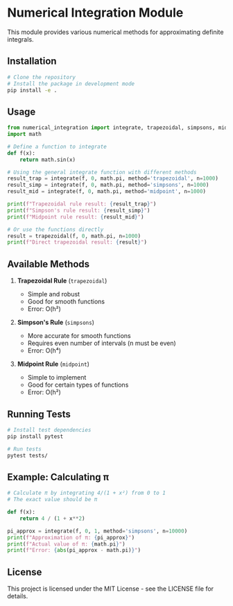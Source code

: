 # Numerical Integration Module

This module provides various numerical methods for approximating definite integrals.

## Installation

```bash
# Clone the repository
# Install the package in development mode
pip install -e .
```

## Usage

```python
from numerical_integration import integrate, trapezoidal, simpsons, midpoint
import math

# Define a function to integrate
def f(x):
    return math.sin(x)

# Using the general integrate function with different methods
result_trap = integrate(f, 0, math.pi, method='trapezoidal', n=1000)
result_simp = integrate(f, 0, math.pi, method='simpsons', n=1000)
result_mid = integrate(f, 0, math.pi, method='midpoint', n=1000)

print(f"Trapezoidal rule result: {result_trap}")
print(f"Simpson's rule result: {result_simp}")
print(f"Midpoint rule result: {result_mid}")

# Or use the functions directly
result = trapezoidal(f, 0, math.pi, n=1000)
print(f"Direct trapezoidal result: {result}")
```

## Available Methods

1. **Trapezoidal Rule** (`trapezoidal`)
   - Simple and robust
   - Good for smooth functions
   - Error: O(h²)

2. **Simpson's Rule** (`simpsons`)
   - More accurate for smooth functions
   - Requires even number of intervals (n must be even)
   - Error: O(h⁴)

3. **Midpoint Rule** (`midpoint`)
   - Simple to implement
   - Good for certain types of functions
   - Error: O(h²)

## Running Tests

```bash
# Install test dependencies
pip install pytest

# Run tests
pytest tests/
```

## Example: Calculating π

```python
# Calculate π by integrating 4/(1 + x²) from 0 to 1
# The exact value should be π

def f(x):
    return 4 / (1 + x**2)

pi_approx = integrate(f, 0, 1, method='simpsons', n=10000)
print(f"Approximation of π: {pi_approx}")
print(f"Actual value of π: {math.pi}")
print(f"Error: {abs(pi_approx - math.pi)}")
```

## License

This project is licensed under the MIT License - see the LICENSE file for details.
